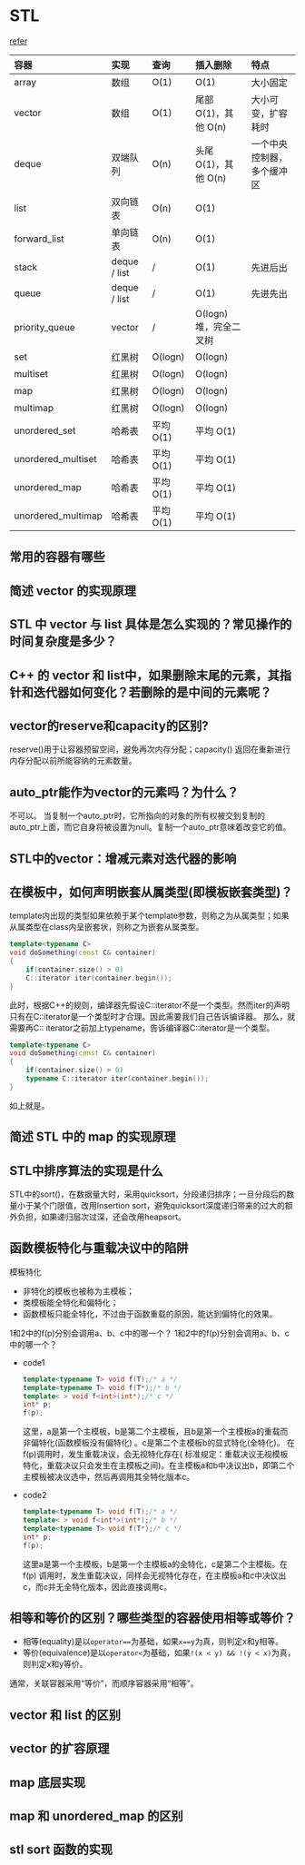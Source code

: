# STL

[refer](https://zintrulcre.vip/posts/cpp/basics/basics/#%E6%89%80%E6%9C%89%E5%AE%B9%E5%99%A8)

| 容器                 | 	实现	           | 查询        | 	插入删除	           | 特点            |
|:-------------------|:---------------|:----------|:-----------------|:--------------|
| array              | 	数组            | 	O(1)	    | O(1)	            | 大小固定          |
| vector             | 	数组            | 	O(1)	    | 尾部 O(1)，其他 O(n)  | 	大小可变，扩容耗时    |
| deque              | 	双端队列          | O(n)	     | 头尾 O(1)，其他 O(n)	 | 一个中央控制器，多个缓冲区 |
| list               | 	双向链表          | 	O(n)	    | O(1)             ||
| forward_list       | 	单向链表          | O(n)	     | O(1)             ||
| stack              | deque / list 	 | /	        | O(1)             | 	先进后出         |
| queue              | deque / list 	 | /         | 	O(1)	           | 先进先出          |
| priority_queue     | 	vector	       | /         | 	O(logn)	堆，完全二叉树 |
| set                | 红黑树	           | O(logn)   | 	O(logn)         ||
| multiset           | 红黑树            | 	O(logn)	 | O(logn)          ||
| map                | 红黑树	           | O(logn)   | 	O(logn)         ||
| multimap	          | 红黑树	           | O(logn)   | 	O(logn)         ||
| unordered_set      | 哈希表	           | 平均 O(1)	  | 平均 O(1)          ||
| unordered_multiset | 	         哈希表	 | 平均 O(1)	  | 平均 O(1)          ||
| unordered_map      | 哈希表            | 	平均 O(1)  | 	平均 O(1)         ||
| unordered_multimap | 	哈希表           | 	平均 O(1)  | 	平均 O(1)         ||


## 常用的容器有哪些

## 简述 vector 的实现原理

## STL 中 vector 与 list 具体是怎么实现的？常见操作的时间复杂度是多少？

## C++ 的 vector 和 list中，如果删除末尾的元素，其指针和迭代器如何变化？若删除的是中间的元素呢？

## vector的reserve和capacity的区别?

reserve()用于让容器预留空间，避免再次内存分配；capacity() 返回在重新进行内存分配以前所能容纳的元素数量。

## auto_ptr能作为vector的元素吗？为什么？

不可以。 当复制一个auto_ptr时，它所指向的对象的所有权被交到复制的auto_ptr上面，而它自身将被设置为null。复制一个auto_ptr意味着改变它的值。

## STL中的vector：增减元素对迭代器的影响

## 在模板中，如何声明嵌套从属类型(即模板嵌套类型)？

template内出现的类型如果依赖于某个template参数，则称之为从属类型；如果从属类型在class内呈嵌套状，则称之为嵌套从属类型。

```cpp
template<typename C>
void doSomething(const C& container)
{
    if(container.size() > 0)
    C::iterator iter(container.begin());
}
```

此时，根据C++的规则，编译器先假设C::iterator不是一个类型。然而iter的声明只有在C::iterator是一个类型时才合理。因此需要我们自己告诉编译器。
那么，就需要再C::
iterator之前加上typename，告诉编译器C::iterator是一个类型。

```cpp
template<typename C>
void doSomething(const C& container)
{
    if(container.size() > 0)
    typename C::iterator iter(container.begin());
}
```

如上就是。

## 简述 STL 中的 map 的实现原理

## STL中排序算法的实现是什么

STL中的sort()，在数据量大时，采用quicksort，分段递归排序；一旦分段后的数量小于某个门限值，改用Insertion
sort，避免quicksort深度递归带来的过大的额外负担，如果递归层次过深，还会改用heapsort。

## 函数模板特化与重载决议中的陷阱

模板特化

* 非特化的模板也被称为主模板；
* 类模板能全特化和偏特化；
* 函数模板只能全特化，不过由于函数重载的原因，能达到偏特化的效果。

1和2中的f(p)分别会调用a、b、c中的哪一个？ 1和2中的f(p)分别会调用a、b、c中的哪一个？

* code1
    ```cpp
    template<typename T> void f(T);/* a */          
    template<typename T> void f(T*);/* b */         
    template< > void f<int>(int*);/* c */           
    int* p;                                         
    f(p);   
    ```

  这里，a是第一个主模板，b是第二个主模板，且b是第一个主模板a的重载而非偏特化(函数模板没有偏特化)
  。c是第二个主模板b的显式特化(全特化)。 在f(p)调用时，发生重载决议，会无视特化存在(
  标准规定：重载决议无视模板特化，重载决议只会发生在主模板之间)。在主模板a和b中决议出b，即第二个主模板被决议选中，然后再调用其全特化版本c。
* code2
    ```cpp
    template<typename T> void f(T);/* a */
    template< > void f<int*>(int*);/* b */
    template<typename T> void f(T*);/* c */
    int* p;
    f(p);
    ```
  这里a是第一个主模板，b是第一个主模板a的全特化，c是第二个主模板。在f(p)
  调用时，发生重载决议，同样会无视特化存在，在主模板a和c中决议出c，而c并无全特化版本，因此直接调用c。

## 相等和等价的区别？哪些类型的容器使用相等或等价？

* 相等(equality)是以`operator==`为基础，如果`x==y`为真，则判定x和y相等。
* 等价(equivalence)是以`operator<`为基础，如果`!(x < y) && !(y < x)`为真，则判定x和y等价。

通常，关联容器采用“等价”，而顺序容器采用“相等”。

## vector 和 list 的区别

## vector 的扩容原理

## map 底层实现

## map 和 unordered_map 的区别

## stl sort 函数的实现




